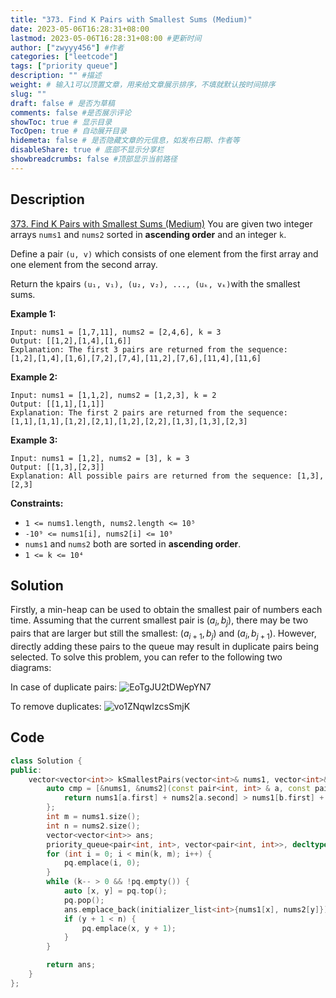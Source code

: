 ```yaml
---
title: "373. Find K Pairs with Smallest Sums (Medium)"
date: 2023-05-06T16:28:31+08:00
lastmod: 2023-05-06T16:28:31+08:00 #更新时间
author: ["zwyyy456"] #作者
categories: ["leetcode"]
tags: ["priority queue"]
description: "" #描述
weight: # 输入1可以顶置文章，用来给文章展示排序，不填就默认按时间排序
slug: ""
draft: false # 是否为草稿
comments: false #是否展示评论
showToc: true # 显示目录
TocOpen: true # 自动展开目录
hidemeta: false # 是否隐藏文章的元信息，如发布日期、作者等
disableShare: true # 底部不显示分享栏
showbreadcrumbs: false #顶部显示当前路径
---
```

## Description
[373. Find K Pairs with Smallest Sums (Medium)](https://leetcode.com/problems/find-k-pairs-with-smallest-sums/)
You are given two integer arrays `nums1` and `nums2` sorted in **ascending order** and an integer
`k`.

Define a pair `(u, v)` which consists of one element from the first array and one element from the
second array.

Return the `k`pairs `(u₁, v₁), (u₂, v₂), ..., (uₖ, vₖ)`with the smallest sums.

**Example 1:**

```
Input: nums1 = [1,7,11], nums2 = [2,4,6], k = 3
Output: [[1,2],[1,4],[1,6]]
Explanation: The first 3 pairs are returned from the sequence:
[1,2],[1,4],[1,6],[7,2],[7,4],[11,2],[7,6],[11,4],[11,6]

```

**Example 2:**

```
Input: nums1 = [1,1,2], nums2 = [1,2,3], k = 2
Output: [[1,1],[1,1]]
Explanation: The first 2 pairs are returned from the sequence:
[1,1],[1,1],[1,2],[2,1],[1,2],[2,2],[1,3],[1,3],[2,3]

```

**Example 3:**

```
Input: nums1 = [1,2], nums2 = [3], k = 3
Output: [[1,3],[2,3]]
Explanation: All possible pairs are returned from the sequence: [1,3],[2,3]

```

**Constraints:**

- `1 <= nums1.length, nums2.length <= 10⁵`
- `-10⁹ <= nums1[i], nums2[i] <= 10⁹`
- `nums1` and `nums2` both are sorted in **ascending order**.
- `1 <= k <= 10⁴`

## Solution
Firstly, a min-heap can be used to obtain the smallest pair of numbers each time. Assuming that the current smallest pair is $(a_i, b_j)$, there may be two pairs that are larger but still the smallest: $(a_{i+1}, b_j)$ and $(a_i, b_{j+1})$. However, directly adding these pairs to the queue may result in duplicate pairs being selected. To solve this problem, you can refer to the following two diagrams:

In case of duplicate pairs:
![EoTgJU2tDWepYN7](https://pic-upyun.zwyyy456.tech/smms/2023-12-26-065334.png)

To remove duplicates:
![vo1ZNqwIzcsSmjK](https://pic-upyun.zwyyy456.tech/smms/2023-12-26-065336.png)

## Code
```cpp
class Solution {
public:
    vector<vector<int>> kSmallestPairs(vector<int>& nums1, vector<int>& nums2, int k) {
        auto cmp = [&nums1, &nums2](const pair<int, int> & a, const pair<int, int> & b) {
            return nums1[a.first] + nums2[a.second] > nums1[b.first] + nums2[b.second];
        };
        int m = nums1.size();
        int n = nums2.size();
        vector<vector<int>> ans;   
        priority_queue<pair<int, int>, vector<pair<int, int>>, decltype(cmp)> pq(cmp);
        for (int i = 0; i < min(k, m); i++) {
            pq.emplace(i, 0);
        }
        while (k-- > 0 && !pq.empty()) {
            auto [x, y] = pq.top(); 
            pq.pop();
            ans.emplace_back(initializer_list<int>{nums1[x], nums2[y]});
            if (y + 1 < n) {
                pq.emplace(x, y + 1);
            }
        }

        return ans;
    }
};
```
